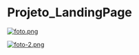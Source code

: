 # Projeto_LandingPage

[![foto.png](https://i.postimg.cc/Xqh847qD/foto.png)](https://postimg.cc/vxr9vyWW)

[![foto-2.png](https://i.postimg.cc/vB27tHrH/foto-2.png)](https://postimg.cc/bDb2zPVK)
